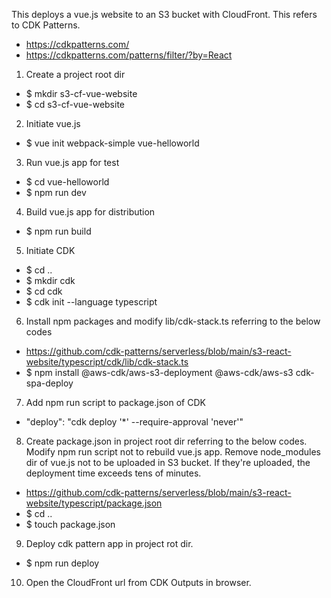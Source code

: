This deploys a vue.js website to an S3 bucket with CloudFront.
This refers to CDK Patterns. 
  * https://cdkpatterns.com/
  * https://cdkpatterns.com/patterns/filter/?by=React

1. Create a project root dir
* $ mkdir s3-cf-vue-website
* $ cd s3-cf-vue-website

2. Initiate vue.js
  * $ vue init webpack-simple vue-helloworld

3. Run vue.js app for test
  * $ cd vue-helloworld
  * $ npm run dev

4. Build vue.js app for distribution
  * $ npm run build

5. Initiate CDK
  * $ cd ..
  * $ mkdir cdk
  * $ cd cdk
  * $ cdk init --language typescript

6. Install npm packages and modify lib/cdk-stack.ts referring to the below codes
  * https://github.com/cdk-patterns/serverless/blob/main/s3-react-website/typescript/cdk/lib/cdk-stack.ts
  * $ npm install @aws-cdk/aws-s3-deployment @aws-cdk/aws-s3 cdk-spa-deploy

7. Add npm run script to package.json of CDK
  * "deploy": "cdk deploy '*' --require-approval 'never'"

8. Create package.json in project root dir referring to the below codes. Modify npm run script not to rebuild vue.js app. Remove node_modules dir of vue.js not to be uploaded in S3 bucket. If they're uploaded, the deployment time exceeds tens of minutes.
  * https://github.com/cdk-patterns/serverless/blob/main/s3-react-website/typescript/package.json
  * $ cd ..
  * $ touch package.json

9. Deploy cdk pattern app in project rot dir.
  * $ npm run deploy

10. Open the CloudFront url from CDK Outputs in browser.


